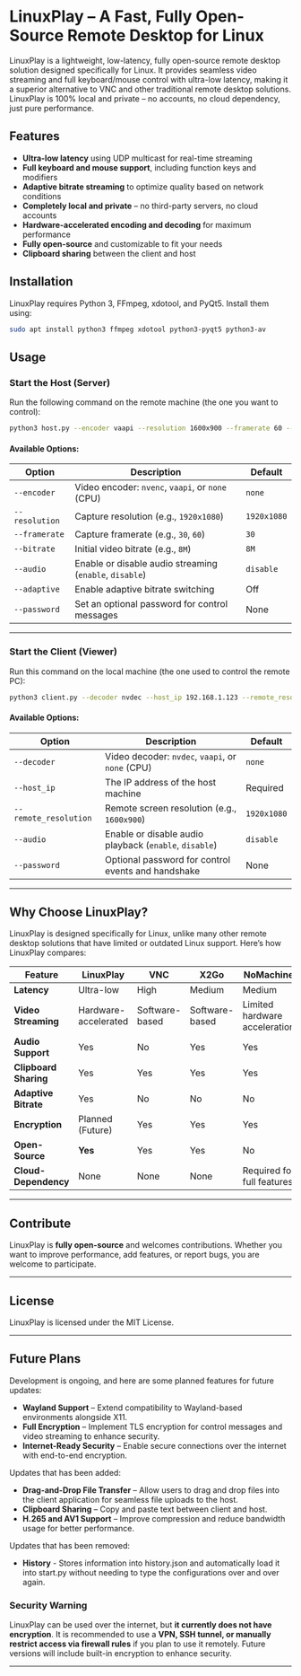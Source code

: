 # LinuxPlay – A Fast, Fully Open-Source Remote Desktop for Linux

LinuxPlay is a lightweight, low-latency, fully open-source remote desktop solution designed specifically for Linux. It provides seamless video streaming and full keyboard/mouse control with ultra-low latency, making it a superior alternative to VNC and other traditional remote desktop solutions. LinuxPlay is 100% local and private – no accounts, no cloud dependency, just pure performance.

## Features

- **Ultra-low latency** using UDP multicast for real-time streaming
- **Full keyboard and mouse support**, including function keys and modifiers
- **Adaptive bitrate streaming** to optimize quality based on network conditions
- **Completely local and private** – no third-party servers, no cloud accounts
- **Hardware-accelerated encoding and decoding** for maximum performance
- **Fully open-source** and customizable to fit your needs
- **Clipboard sharing** between the client and host

## Installation

LinuxPlay requires Python 3, FFmpeg, xdotool, and PyQt5. Install them using:

```bash
sudo apt install python3 ffmpeg xdotool python3-pyqt5 python3-av
```

## Usage

### Start the Host (Server)

Run the following command on the remote machine (the one you want to control):

```bash
python3 host.py --encoder vaapi --resolution 1600x900 --framerate 60 --audio enable --password password123
```

#### Available Options:
| Option             | Description                                            | Default     |
|--------------------|--------------------------------------------------------|-------------|
| `--encoder`       | Video encoder: `nvenc`, `vaapi`, or `none` (CPU)        | `none`      |
| `--resolution`    | Capture resolution (e.g., `1920x1080`)                  | `1920x1080` |
| `--framerate`     | Capture framerate (e.g., `30`, `60`)                    | `30`        |
| `--bitrate`       | Initial video bitrate (e.g., `8M`)                      | `8M`        |
| `--audio`         | Enable or disable audio streaming (`enable`, `disable`) | `disable`   |
| `--adaptive`      | Enable adaptive bitrate switching                       | Off         |
| `--password`      | Set an optional password for control messages           | None        |

---

### Start the Client (Viewer)

Run this command on the local machine (the one used to control the remote PC):

```bash
python3 client.py --decoder nvdec --host_ip 192.168.1.123 --remote_resolution 1600x900 --audio enable --password password123
```

#### Available Options:
| Option                | Description                                            | Default     |
|-----------------------|--------------------------------------------------------|-------------|
| `--decoder`           | Video decoder: `nvdec`, `vaapi`, or `none` (CPU)       | `none`      |
| `--host_ip`           | The IP address of the host machine                     | Required    |
| `--remote_resolution` | Remote screen resolution (e.g., `1600x900`)            | `1920x1080` |
| `--audio`             | Enable or disable audio playback (`enable`, `disable`) | `disable`   |
| `--password`          | Optional password for control events and handshake     | None        |

---

## Why Choose LinuxPlay?

LinuxPlay is designed specifically for Linux, unlike many other remote desktop solutions that have limited or outdated Linux support. Here’s how LinuxPlay compares:

| Feature             | LinuxPlay | VNC | X2Go | NoMachine |
|--------------------|-----------|-----|------|-----------|
| **Latency**        | Ultra-low | High | Medium | Medium |
| **Video Streaming** | Hardware-accelerated | Software-based | Software-based | Limited hardware acceleration |
| **Audio Support**  | Yes | No | Yes | Yes |
| **Clipboard Sharing** | Yes | Yes | Yes | Yes |
| **Adaptive Bitrate** | Yes | No | No | No |
| **Encryption** | Planned (Future) | Yes | Yes | Yes |
| **Open-Source** | **Yes** | Yes | Yes | No |
| **Cloud-Dependency** | None | None | None | Required for full features |

---

## Contribute

LinuxPlay is **fully open-source** and welcomes contributions. Whether you want to improve performance, add features, or report bugs, you are welcome to participate.

---

## License

LinuxPlay is licensed under the MIT License.

---

## Future Plans

Development is ongoing, and here are some planned features for future updates:

- **Wayland Support** – Extend compatibility to Wayland-based environments alongside X11.
- **Full Encryption** – Implement TLS encryption for control messages and video streaming to enhance security.
- **Internet-Ready Security** – Enable secure connections over the internet with end-to-end encryption.

Updates that has been added:

- **Drag-and-Drop File Transfer** – Allow users to drag and drop files into the client application for seamless file uploads to the host.
- **Clipboard Sharing** – Copy and paste text between client and host.
- **H.265 and AV1 Support** – Improve compression and reduce bandwidth usage for better performance.

Updates that has been removed:

- **History** - Stores information into history.json and automatically load it into start.py without needing to type the configurations over and over again.

### Security Warning

LinuxPlay can be used over the internet, but **it currently does not have encryption**. It is recommended to use a **VPN, SSH tunnel, or manually restrict access via firewall rules** if you plan to use it remotely. Future versions will include built-in encryption to enhance security.

---
